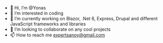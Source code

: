 - 👋 Hi, I’m @Yonas
- 👀 I’m interested in coding
- 🌱 I’m currently working on Blazor, .Net 6, Express, Drupal and different JavaScript frameworks and libraries
- 💞️ I’m looking to collaborate on any cool projects
- 📫 How to reach me expertsanoy@gmail.com

<!---
sanoylab/sanoylab is a ✨ special ✨ repository because its `README.md` (this file) appears on your GitHub profile.
You can click the Preview link to take a look at your changes.
--->
